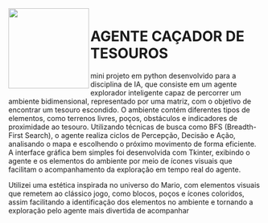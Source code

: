 
<img align="left" height="160" src="https://github.com/user-attachments/assets/33cb356f-76f2-42d7-84bb-722e684e6c67" />

<h1> AGENTE CAÇADOR DE TESOUROS </h1>

<p align="left">  mini projeto em python desenvolvido para a disciplina de IA, que consiste em um agente explorador inteligente capaz de percorrer um ambiente bidimensional, representado por uma matriz, com o objetivo de encontrar um tesouro escondido. O ambiente contém diferentes tipos de elementos, como terrenos livres, poços, obstáculos e indicadores de proximidade ao tesouro. Utilizando técnicas de busca como BFS (Breadth-First Search), o agente realiza ciclos de Percepção, Decisão e Ação, analisando o mapa e escolhendo o próximo movimento de forma eficiente. A interface gráfica bem simples foi desenvolvida com Tkinter, exibindo o agente e os elementos do ambiente por meio de ícones visuais que facilitam o acompanhamento da exploração em tempo real do agente. </p>


<p1> Utilizei uma estética inspirada no universo do Mario, com elementos visuais que remetem ao clássico jogo, como blocos, poços e ícones coloridos, assim facilitando a identificação dos elementos no ambiente e tornando a exploração pelo agente mais divertida de acompanhar <p1>



